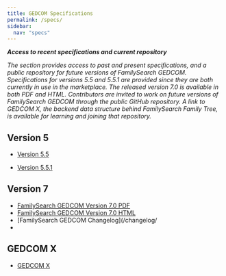 ```yaml
---
title: GEDCOM Specifications
permalink: /specs/
sidebar:
  nav: "specs"
---
```

***Access to recent specifications and current repository***

*The section provides access to past and present specifications, and a public repository for future versions of FamilySearch GEDCOM. Specifications for versions 5.5 and 5.5.1 are provided since they are both currently in use in the marketplace.  The released version 7.0 is available in both PDF and HTML. Contributors are invited to work on future versions of FamilySearch GEDCOM through the public GitHub repository. A link to GEDCOM X, the backend data structure behind FamilySearch Family Tree, is available for learning and joining that repository.*

## Version 5

- [Version 5.5](/specifications/ged55.pdf)

- [Version 5.5.1](/specifications/ged551.pdf)

## Version 7

- [FamilySearch GEDCOM Version 7.0 PDF](/specifications/FamilySearchGEDCOMv7.pdf) 
- [FamilySearch GEDCOM Version 7.0 HTML](/specifications/FamilySearchGEDCOMv7.html)
- [FamilySearch GEDCOM Changelog](/changelog/
- 
## GEDCOM X

- [GEDCOM X](http://gedcomx.org)


